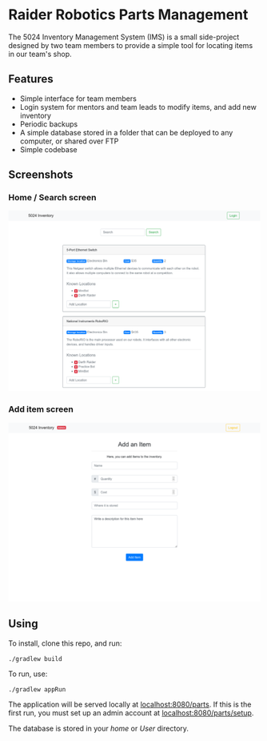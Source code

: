 # Raider Robotics Parts Management
The 5024 Inventory Management System (IMS) is a small side-project designed by two team members to provide a simple tool for locating items in our team's shop.

## Features

 - Simple interface for team members
 - Login system for mentors and team leads to modify items, and add new inventory
 - Periodic backups
 - A simple database stored in a folder that can be deployed to any computer, or shared over FTP
 - Simple codebase

## Screenshots

### Home / Search screen
![Home Screen](images/5024-ims-home.png)

### Add item screen
![Item addition Screen](images/5024-ims-additem.png)

## Using

To install, clone this repo, and run:
```
./gradlew build
```

To run, use:
```
./gradlew appRun
```

The application will be served locally at [localhost:8080/parts](http://localhost:8080/parts). If this is the first run, you must set up an admin account at [localhost:8080/parts/setup](http://localhost:8080/parts/setup).

The database is stored in your *home* or *User* directory.